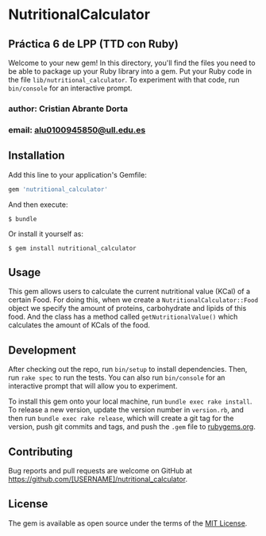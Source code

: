 # NutritionalCalculator
## Práctica 6 de LPP (TTD con Ruby)

Welcome to your new gem! In this directory, you'll find the files you need to be able to package up your Ruby library into a gem. Put your Ruby code in the file `lib/nutritional_calculator`. To experiment with that code, run `bin/console` for an interactive prompt.

### author: Cristian Abrante Dorta
### email: alu0100945850@ull.edu.es

## Installation

Add this line to your application's Gemfile:

```ruby
gem 'nutritional_calculator'
```

And then execute:

    $ bundle

Or install it yourself as:

    $ gem install nutritional_calculator

## Usage

This gem allows users to calculate the current nutritional value (KCal) of a certain Food. For doing this, when we create a `NutritionalCalculator::Food` object we specify the amount of proteins, carbohydrate and lipids of this food. And the class has a method called `getNutritionalValue()` which calculates the amount of KCals of the food.

## Development

After checking out the repo, run `bin/setup` to install dependencies. Then, run `rake spec` to run the tests. You can also run `bin/console` for an interactive prompt that will allow you to experiment.

To install this gem onto your local machine, run `bundle exec rake install`. To release a new version, update the version number in `version.rb`, and then run `bundle exec rake release`, which will create a git tag for the version, push git commits and tags, and push the `.gem` file to [rubygems.org](https://rubygems.org).

## Contributing

Bug reports and pull requests are welcome on GitHub at https://github.com/[USERNAME]/nutritional_calculator.

## License

The gem is available as open source under the terms of the [MIT License](http://opensource.org/licenses/MIT).
